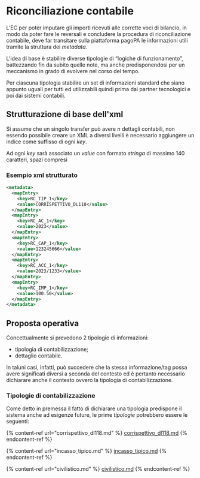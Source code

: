 # Riconciliazione contabile

L’EC per poter imputare gli importi ricevuti alle corrette voci di bilancio, in modo da poter fare le reversali e concludere la procedura di riconciliazione contabile, deve far transitare sulla piattaforma pagoPA le informazioni utili tramite la struttura dei _metadata._

L’idea di base è stabilire diverse tipologie di “logiche di funzionamento”, battezzando fin da subito quelle note, ma anche predisponendosi per un meccanismo in grado di evolvere nel corso del tempo.

Per ciascuna tipologia stabilire un set di informazioni standard che siano appunto uguali per tutti ed utilizzabili quindi prima dai partner tecnologici e poi dai sistemi contabili.

## Strutturazione di base dell'xml

Si assume che un singolo transfer può avere _n_ dettagli contabili, non essendo possibile creare un XML a diversi livelli è necessario aggiungere un indice come suffisso di ogni _key_.

Ad ogni _key_ sarà associato un _value_ con formato _stringa_ di massimo 140 caratteri, spazi compresi

### Esempio xml strutturato

```xml
<metadata>
  <mapEntry>
    <key>RC_TIP_1</key>
    <value>CORRISPETTIVO_DL118</value>
  </mapEntry>
  <mapEntry>
    <key>RC_AC_1</key>
    <value>2023</value>
  </mapEntry>
  <mapEntry>
    <key>RC_CAP_1</key>
    <value>123245666</value>
  </mapEntry>
  <mapEntry>
    <key>RC_ACC_1</key>
    <value>2023/1233</value>
  </mapEntry>
  <mapEntry>
    <key>RC_IMP_1</key>
    <value>100.50</value>
  </mapEntry>
</metadata>
```

## Proposta operativa

Concettualmente si prevedono 2 tipologie di informazioni:

* tipologia di contabilizzazione;
* dettaglio contabile.

In taluni casi, infatti, può succedere che la stessa informazione/tag possa avere significati diversi a seconda del contesto ed è pertanto necessario dichiarare anche il contesto ovvero la tipologia di contabilizzazione.

### Tipologie di contabilizzazione

Come detto in premessa il fatto di dichiarare una tipologia predispone il sistema anche ad esigenze future, le prime _tipologie_ potrebbero essere le seguenti:

{% content-ref url="corrispettivo_dl118.md" %}
[corrispettivo\_dl118.md](corrispettivo\_dl118.md)
{% endcontent-ref %}

{% content-ref url="incasso_tipico.md" %}
[incasso\_tipico.md](incasso\_tipico.md)
{% endcontent-ref %}

{% content-ref url="civilistico.md" %}
[civilistico.md](civilistico.md)
{% endcontent-ref %}
